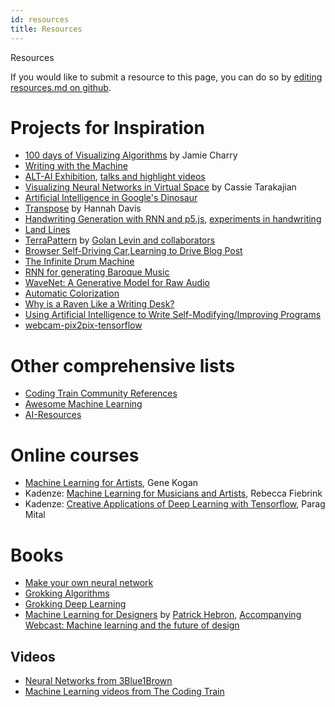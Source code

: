 ```yaml
---
id: resources
title: Resources
---
```


Resources

If you would like to submit a resource to this page, you can do so by [editing resources.md on github](https://github.com/ml5js/ml5-website/blob/source/docs/resources.md).

# Projects for Inspiration
* [100 days of Visualizing Algorithms](https://100daysofalgorithms.tumblr.com/) by Jamie Charry
* [Writing with the Machine](https://www.robinsloan.com/notes/writing-with-the-machine/)
* [ALT-AI Exhibition](http://genekogan.com/alt-AI/#exhibition), [talks and highlight videos](http://genekogan.com/alt-AI/#watch)
* [Visualizing Neural Networks in Virtual Space](https://medium.com/dbrs-innovation-labs/visualizing-neural-networks-in-virtual-space-7e3f62f7177#.5y96q3g6g) by Cassie Tarakajian
* [Artificial Intelligence in Google's Dinosaur](https://www.youtube.com/watch?v=P7XHzqZjXQs)
* [Transpose](http://www.hannahishere.com/project/songemotion-visualization/) by Hannah Davis
* [Handwriting Generation with RNN and p5.js](http://blog.otoro.net/2017/01/01/recurrent-neural-network-artist/), [experiments in handwriting](http://distill.pub/2016/handwriting/)
* [Land Lines](https://medium.com/@zachlieberman/land-lines-e1f88c745847#.1157xmhw8)
* [TerraPattern](http://www.terrapattern.com/) by [Golan Levin and collaborators](http://www.terrapattern.com/team)
* [Browser Self-Driving Car](http://janhuenermann.com/projects/learning-to-drive),[Learning to Drive Blog Post](http://lab.janhuenermann.de/article/learning-to-drive)
* [The Infinite Drum Machine](https://aiexperiments.withgoogle.com/drum-machine/view/)
* [RNN for generating Baroque Music](https://www.youtube.com/watch?v=SacogDL_4JU)
* [WaveNet: A Generative Model for Raw Audio](https://deepmind.com/blog/wavenet-generative-model-raw-audio/)
* [Automatic Colorization](http://tinyclouds.org/colorize/)
* [Why is a Raven Like a Writing Desk?](https://vimeo.com/139123754)
* [Using Artificial Intelligence to Write Self-Modifying/Improving Programs](http://www.primaryobjects.com/2013/01/27/using-artificial-intelligence-to-write-self-modifying-improving-programs/)
* [webcam-pix2pix-tensorflow](https://github.com/memo/webcam-pix2pix-tensorflow)

# Other comprehensive lists
* [Coding Train Community References](https://github.com/CodingTrain/Machine-Learning)
* [Awesome Machine Learning](https://github.com/josephmisiti/awesome-machine-learning)
* [AI-Resources](https://github.com/memo/ai-resources)

# Online courses
* [Machine Learning for Artists](https://ml4a.github.io/), Gene Kogan
* Kadenze: [Machine Learning for Musicians and Artists](https://www.kadenze.com/courses/machine-learning-for-musicians-and-artists/info), Rebecca Fiebrink
* Kadenze: [Creative Applications of Deep Learning with Tensorflow](https://www.kadenze.com/courses/creative-applications-of-deep-learning-with-tensorflow/info), Parag Mital

# Books
* [Make your own neural network](http://amzn.to/2nBcMoO)
* [Grokking Algorithms](http://amzn.to/2n6ySTD)
* [Grokking Deep Learning](http://amzn.to/2npApS5)
* [Machine Learning for Designers](http://www.oreilly.com/design/free/machine-learning-for-designers.csp) by [Patrick Hebron](http://www.patrickhebron.com/), [Accompanying Webcast: Machine learning and the future of design](http://www.oreilly.com/pub/e/3709)

## Videos
* [Neural Networks from 3Blue1Brown](https://www.youtube.com/playlist?list=PLZHQObOWTQDNU6R1_67000Dx_ZCJB-3pi)
* [Machine Learning videos from The Coding Train](https://www.youtube.com/user/shiffman/playlists?shelf_id=16&sort=dd&view=50)
